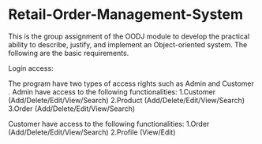 # Retail-Order-Management-System
This is the group assignment of the OODJ module to develop the practical ability to describe, justify, and implement an Object-oriented system.
The following are the basic requirements.

Login access:

The program have two types of access rights such as Admin and Customer .
Admin have access to the following functionalities:
1.Customer (Add/Delete/Edit/View/Search)
2.Product (Add/Delete/Edit/View/Search)
3.Order (Add/Delete/Edit/View/Search)

Customer have access to the following functionalities:
1.Order (Add/Delete/Edit/View/Search)
2.Profile (View/Edit)
